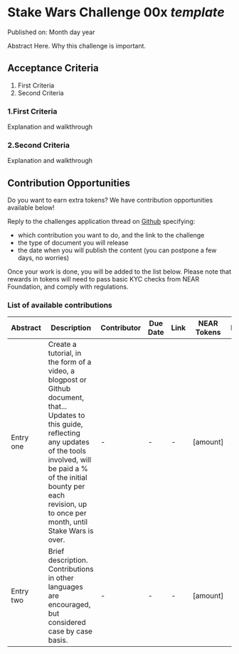 # Stake Wars Challenge 00x _template_
Published on: Month day year

Abstract Here.
Why this challenge is important.

## Acceptance Criteria

1. First Criteria
2. Second Criteria

### 1.First Criteria
Explanation and walkthrough

### 2.Second Criteria
Explanation and walkthrough


## Contribution Opportunities

Do you want to earn extra tokens? We have contribution opportunities available below! 

Reply to the challenges application thread on [Github](https://github.com/nearprotocol/stakewars/issues/350) specifying:
- which contribution you want to do, and the link to the challenge
- the type of document you will release
- the date when you will publish the content (you can postpone a few days, no worries)

Once your work is done, you will be added to the list below. Please note that rewards in tokens will need to pass basic KYC checks from NEAR Foundation, and comply with regulations.

### List of available contributions

| Abstract | Description                    | Contributor | Due Date | Link | NEAR Tokens | Maintenance | Language |
| -------- | ------------------------------ | ----------- | -------- | ---- | ----------- | --- | ---- |
| Entry one | Create a tutorial, in the form of a video, a blogpost or Github document, that... Updates to this guide, reflecting any updates of the tools involved, will be paid a % of the initial bounty per each revision, up to once per month, until Stake Wars is over. | - | - | - | [amount] | 10% | CN |
| Entry two | Brief description. Contributions in other languages are encouraged, but considered case by case basis.| - | - | - | [amount] | - x% | US |
